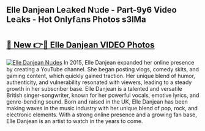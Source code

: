 ## Elle Danjean Le𝚊ked N𝚞de - Part-9y6 Video Le𝚊ks - Hot Onlyf𝚊ns Photos s3IMa

# <h2><a href="http://ab49110.deff.icu/?id=Elle+Danjean">🔗 New 👉🔴 Elle Danjean VIDEO Photos</a></h2>

[![Elle Danjean N𝚞des](https://i.imgur.com/rIISA9y.gif)](http://ab49110.deff.icu/?id=Elle+Danjean)
In 2015, Elle Danjean expanded her online presence by creating a YouTube channel. She began posting vlogs, comedy skits, and gaming content, which quickly gained traction. Her unique blend of humor, authenticity, and vulnerability resonated with viewers, leading to a steady growth in her subscriber base. Elle Danjean is a talented and versatile British singer-songwriter, known for her powerful vocals, emotive lyrics, and genre-bending sound. Born and raised in the UK, Elle Danjean has been making waves in the music industry with her unique blend of pop, rock, and electronic elements. With a strong online presence and a growing fan base, Elle Danjean is an artist to watch in the years to come.

